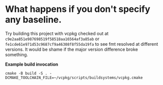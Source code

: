 # What happens if you don't specify any baseline.

Try building this project with vcpkg checked out at
`c9e2aa851e987698519f58518aa16564af3a85ab` or
`fe1cde61e971d53c9687cf9a46308f8f55da19fa` to see fmt resolved at different
versions. It would be shame if the major version difference broke something.

**Example build invocation**
```
cmake -B build -S . -DCMAKE_TOOLCHAIN_FILE=~/vcpkg/scripts/buildsystems/vcpkg.cmake
```
